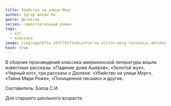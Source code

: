 ```yaml
---
title: Убийство на улице Морг
author: Эдгар Аллан По
genre: Детектив
series: самостоятельный роман
tags:
  - 12+
  - классика
image: /img/egyn6fta-103779573ubiystvo-na-ulitse-morg-rasskazyi-detskaya-literaturajpg.jpg
have: true
---
```



В сборник произведений классика американской литературы вошли известные рассказы: «Падение дома Ашеров», «Золотой жук», «Черный кот», три рассказа о Дюпене: «Убийство на улице Морг», «Тайна Мари Роже», «Похищенное письмо» и другие.

Составитель: Бэлза С.И.

Для старшего школьного возраста.